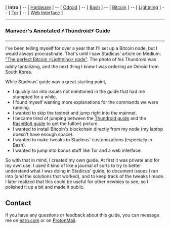 [ **Intro** ] -- [ [Hardware](thundroid_01_hardware.md) ] -- [ [Odroid](thundroid_02_odroid.md) ] -- [ [Bash](thundroid_03_bash.md) ] -- [ [Bitcoin](thundroid_04_bitcoin.md) ] -- [ [Lightning](thundroid_05_lnd.md) ] -- [ [Tor](thundroid_06_tor.md) ] -- [ [Web Interface](thundroid_07_webinterface.md) ]

--------
### Manveer's Annotated :zap:Thundroid:zap: Guide
--------

I've been telling myself for over a year that I'll set up a Bitcoin node, but I would always procrastinate. That's until I saw Stadicus' article on Medium: ["The perfect Bitcoin ⚡Lightning⚡ node"](https://medium.com/@stadicus/perfect-low-cost-%EF%B8%8Flightning%EF%B8%8F-node-4c2f42a4ff7b). The photo of his Thundroid was oddly tantalizing, and the next thing I knew I was ordering an Odroid from South Korea. 

While Stadicus' guide was a great starting point, 

* I quickly ran into issues not mentioned in the guide that had me stumpted for a while. 
* I found myself wanting more explanations for the commands we were running.
* I wanted to skip the testnet and jump right into the mainnet.
* I became tired of jumping between the [Thundroid guide](https://medium.com/@stadicus/perfect-low-cost-%EF%B8%8Flightning%EF%B8%8F-node-4c2f42a4ff7b) and the [RaspiBolt guide](https://github.com/Stadicus/guides/tree/master/raspibolt) to get the full(er) picture.
* I wanted to install Bitcoin's blockchain directly from my node (my laptop doesn't have enough space).
* I wanted to make tweaks to Stadicus' customizations (especially in Bash).
* I wanted to jump into bonus stuff like Tor and a web interface.

So with that in mind, I created my own guide. At first it was private and for my own use. I used it kind of like a journal of sorts to try to better understand what I was doing in Stadicus' guide, to document issues I ran into (and the solutions that worked), and to keep track of the tweaks I made. I later realized that this could be useful for other newbies to see, so I polished it up a bit and made it public.


## Contact

If you have any questions or feedback about this guide, you can message me on [earn.com](https://earn.com/manveer/referral/?a=q2zsrtda8fkd8adl) or on [ProtonMail](mailto:manveer.jarosz@pm.me).
